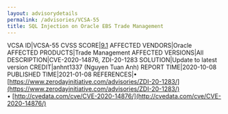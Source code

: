 ```yaml
---
layout: advisorydetails
permalink: /advisories/VCSA-55
title: SQL Injection on Oracle EBS Trade Management
---
```

VCSA ID|VCSA-55
CVSS SCORE|[9.1](https://nvd.nist.gov/vuln-metrics/cvss/v3-calculator?calculator&version=3.0&vector=(CVSS:3.1/AV:N/AC:L/PR:N/UI:N/S:U/C:H/I:H/A:N))
AFFECTED VENDORS|Oracle
AFFECTED PRODUCTS|Trade Management
AFFECTED VERSIONS|All
DESCRIPTION|CVE-2020-14876, ZDI-20-1283
SOLUTION|Update to latest version
CREDIT|anhnt1337 (Nguyen Tuan Anh)
REPORT TIME|2020-10-08
PUBLISHED TIME|2021-01-08
REFERENCES|&#8226; [https://www.zerodayinitiative.com/advisories/ZDI-20-1283/](https://www.zerodayinitiative.com/advisories/ZDI-20-1283/)<br>&#8226; [http://cvedata.com/cve/CVE-2020-14876/](http://cvedata.com/cve/CVE-2020-14876/)
